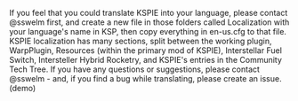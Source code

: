   If you feel that you could translate KSPIE into your language, please contact @sswelm first, and create a new file in those folders called Localization with your language's name in KSP, then copy everything in en-us.cfg to that file. KSPIE localization has many sections, split between the working plugin, WarpPlugin, Resources (within the primary mod of KSPIE), Interstellar Fuel Switch, Intersteller Hybrid Rocketry, and KSPIE's entries in the	Community Tech Tree. If you have any questions or suggestions, please contact @sswelm - and, if you find a bug while translating, please create an issue.
  (demo)
